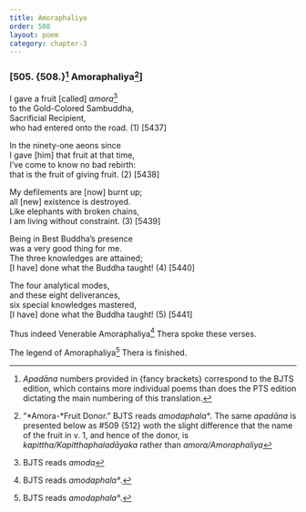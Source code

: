 ```yaml
---
title: Amoraphaliya
order: 508
layout: poem
category: chapter-3
---
```


### \[505. {508.}[^1] Amoraphaliya[^2]\]

I gave a fruit \[called\] *amora*[^3]  
to the Gold-Colored Sambuddha,  
Sacrificial Recipient,  
who had entered onto the road. (1) \[5437\]

In the ninety-one aeons since  
I gave \[him\] that fruit at that time,  
I’ve come to know no bad rebirth:  
that is the fruit of giving fruit. (2) \[5438\]

My defilements are \[now\] burnt up;  
all \[new\] existence is destroyed.  
Like elephants with broken chains,  
I am living without constraint. (3) \[5439\]

Being in Best Buddha’s presence  
was a very good thing for me.  
The three knowledges are attained;  
\[I have\] done what the Buddha taught! (4) \[5440\]

The four analytical modes,  
and these eight deliverances,  
six special knowledges mastered,  
\[I have\] done what the Buddha taught! (5) \[5441\]

Thus indeed Venerable Amoraphaliya[^4] Thera spoke these verses.

The legend of Amoraphaliya[^5] Thera is finished.

[^1]: *Apadāna* numbers provided in {fancy brackets} correspond to the BJTS edition, which contains more individual poems than does the PTS edition dictating the main numbering of this translation.

[^2]: “*Amora-*Fruit Donor.” BJTS reads *amodaphala°*. The same *apadāna* is presented below as \#509 {512} woth the slight difference that the name of the fruit in v. 1, and hence of the donor, is *kapittha/Kapitthaphaladāyaka* rather than *amora/Amoraphaliya*

[^3]: BJTS reads *amoda*

[^4]: BJTS reads *amodaphala°*.

[^5]: BJTS reads *amodaphala°*.

